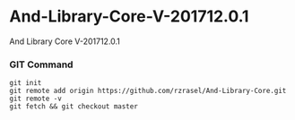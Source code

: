 # And-Library-Core-V-201712.0.1
And Library Core V-201712.0.1

### GIT Command
```git_command
git init
git remote add origin https://github.com/rzrasel/And-Library-Core.git
git remote -v
git fetch && git checkout master
```